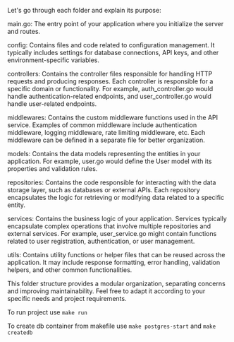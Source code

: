Let's go through each folder and explain its purpose:

main.go: The entry point of your application where you initialize the server and routes.

config: Contains files and code related to configuration management. It typically includes settings for database connections, API keys, and other environment-specific variables.

controllers: Contains the controller files responsible for handling HTTP requests and producing responses. Each controller is responsible for a specific domain or functionality. For example, auth_controller.go would handle authentication-related endpoints, and user_controller.go would handle user-related endpoints.

middlewares: Contains the custom middleware functions used in the API service. Examples of common middleware include authentication middleware, logging middleware, rate limiting middleware, etc. Each middleware can be defined in a separate file for better organization.

models: Contains the data models representing the entities in your application. For example, user.go would define the User model with its properties and validation rules.

repositories: Contains the code responsible for interacting with the data storage layer, such as databases or external APIs. Each repository encapsulates the logic for retrieving or modifying data related to a specific entity.

services: Contains the business logic of your application. Services typically encapsulate complex operations that involve multiple repositories and external services. For example, user_service.go might contain functions related to user registration, authentication, or user management.

utils: Contains utility functions or helper files that can be reused across the application. It may include response formatting, error handling, validation helpers, and other common functionalities.

This folder structure provides a modular organization, separating concerns and improving maintainability. Feel free to adapt it according to your specific needs and project requirements.

To run project use `make run`

To create db container from makefile use `make postgres-start` and `make createdb`